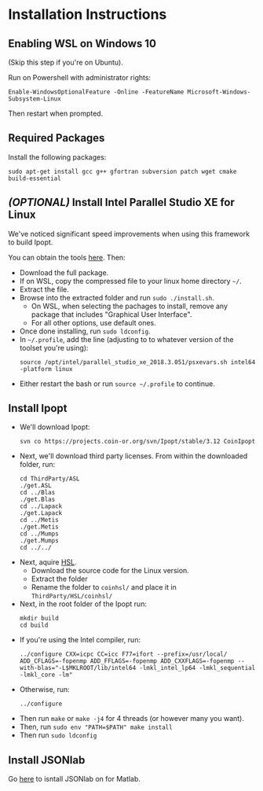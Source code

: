 # Installation Instructions

## Enabling WSL on Windows 10

(Skip this step if you're on Ubuntu).

Run on Powershell with administrator rights:
```
Enable-WindowsOptionalFeature -Online -FeatureName Microsoft-Windows-Subsystem-Linux
```
Then restart when prompted.

## Required Packages

Install the following packages:
```
sudo apt-get install gcc g++ gfortran subversion patch wget cmake build-essential
```

## *(OPTIONAL)* Install Intel Parallel Studio XE for Linux

We've noticed significant speed improvements when using this framework to build Ipopt.

You can obtain the tools [here](https://software.intel.com/en-us/parallel-studio-xe). Then:

- Download the full package. 
- If on WSL, copy the compressed file to your linux home directory `~/`.
- Extract the file.
- Browse into the extracted folder and run `sudo ./install.sh`.
  - On WSL, when selecting the pachages to install, remove any package that includes "Graphical User Interface".
  - For all other options, use default ones.
- Once done installing, run `sudo ldconfig`.
- In `~/.profile`, add the line (adjusting to to whatever version of the toolset you're using):
  ```
  source /opt/intel/parallel_studio_xe_2018.3.051/psxevars.sh intel64 -platform linux
  ```
- Either restart the bash or run `source ~/.profile` to continue.

## Install Ipopt

- We'll download Ipopt:
  ```
  svn co https://projects.coin-or.org/svn/Ipopt/stable/3.12 CoinIpopt
  ```
- Next, we'll download third party licenses. From within the downloaded folder, run:
  ```
  cd ThirdParty/ASL
  ./get.ASL
  cd ../Blas
  ./get.Blas
  cd ../Lapack
  ./get.Lapack
  cd ../Metis
  ./get.Metis
  cd ../Mumps
  ./get.Mumps
  cd ../../
  ```
- Next, aquire [HSL](http://www.hsl.rl.ac.uk/ipopt/).
  - Download the source code for the Linux version.
  - Extract the folder
  - Rename the folder to `coinhsl/` and place it in `ThirdParty/HSL/coinhsl/`
- Next, in the root folder of the Ipopt run:
  ```
  mkdir build
  cd build
  ```
- If you're using the Intel compiler, run:
  ```
  ../configure CXX=icpc CC=icc F77=ifort --prefix=/usr/local/ ADD_CFLAGS=-fopenmp ADD_FFLAGS=-fopenmp ADD_CXXFLAGS=-fopenmp --with-blas="-L$MKLROOT/lib/intel64 -lmkl_intel_lp64 -lmkl_sequential -lmkl_core -lm"
  ```
- Otherwise, run:
  ```
  ../configure
  ```
- Then run `make` or `make -j4` for 4 threads (or however many you want).
- Then, run `sudo env "PATH=$PATH" make install`
- Then run `sudo ldconfig`

## Install JSONlab

Go [here](https://www.mathworks.com/matlabcentral/fileexchange/33381-jsonlab--a-toolbox-to-encode-decode-json-files) to isntall JSONlab on for Matlab.
